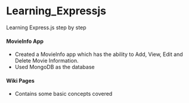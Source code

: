 # Learning_Expressjs

Learning Express.js step by step 

#### MovieInfo App

- Created a MovieInfo app which has the ability to Add, View, Edit and Delete Movie Information.
- Used MongoDB as the database

#### Wiki Pages

- Contains some basic concepts covered 
